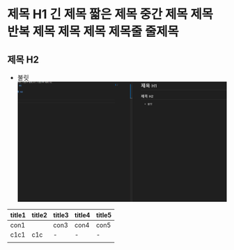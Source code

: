 # 제목 H1 긴 제목 짧은 제목 중간 제목 제목 반복 제목 제목 제목 제목줄 줄제목

## 제목 H2

- 불릿
  ![사진](/public/images/test.png)

| title1 | title2 | title3 | title4 | title5 |
| ------ | ------ | ------ | ------ | ------ |
| con1   |        | con3   | con4   | con5   |
| c1c1   | c1c    | -      | -      | -      |
|        |        |        |        |        |
